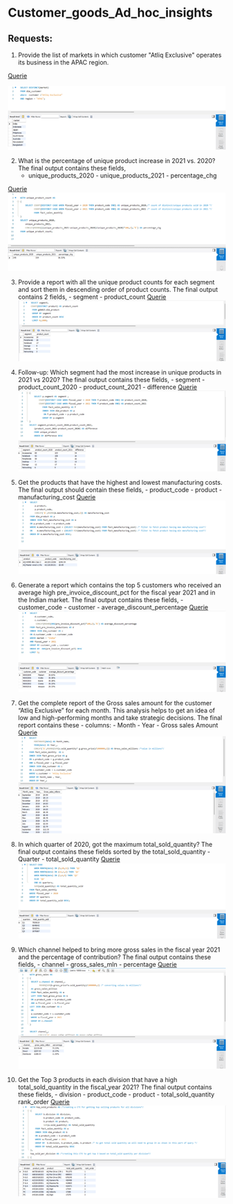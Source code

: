 # Customer_goods_Ad_hoc_insights
## Requests:
1. Provide the list of markets in which customer "Atliq Exclusive" operates its
business in the APAC region.

[Querie](https://github.com/farizalik/Customer_goods_Ad_hoc_insights/blob/main/queries/Req_1.sql)

![Diagram](https://github.com/farizalik/Customer_goods_Ad_hoc_insights/blob/main/Queries_SS/Req_1.png)

2. What is the percentage of unique product increase in 2021 vs. 2020? The final output contains these fields,
   - unique_products_2020
            - unique_products_2021
            - percentage_chg

[Querie](https://github.com/farizalik/Customer_goods_Ad_hoc_insights/blob/main/queries/Req_2.sql)
![Diagram](https://github.com/farizalik/Customer_goods_Ad_hoc_insights/blob/main/Queries_SS/Req_2.png)

3. Provide a report with all the unique product counts for each segment and
sort them in descending order of product counts. The final output contains 2 fields,
            - segment
            - product_count
[Querie](https://github.com/farizalik/Customer_goods_Ad_hoc_insights/blob/main/queries/Req_3.sql)
![Diagram](https://github.com/farizalik/Customer_goods_Ad_hoc_insights/blob/main/Queries_SS/Req_3.png)


4. Follow-up: Which segment had the most increase in unique products in 2021 vs 2020? The final output contains these fields,
            - segment
            - product_count_2020
            - product_count_2021
            - difference
 [Querie](https://github.com/farizalik/Customer_goods_Ad_hoc_insights/blob/main/queries/Req_4.sql)
 ![Diagram](https://github.com/farizalik/Customer_goods_Ad_hoc_insights/blob/main/Queries_SS/Req_4.png)


5. Get the products that have the highest and lowest manufacturing costs. The final output should contain these fields,
            - product_code
            - product
            - manufacturing_cost
[Querie](https://github.com/farizalik/Customer_goods_Ad_hoc_insights/blob/main/queries/Req_5.sql)
![Diagram](https://github.com/farizalik/Customer_goods_Ad_hoc_insights/blob/main/Queries_SS/Req_5.png)


6. Generate a report which contains the top 5 customers who received an average high pre_invoice_discount_pct for the fiscal year 2021 and in the Indian market. The final output contains these fields,
            - customer_code
            - customer
            - average_discount_percentage
[Querie](https://github.com/farizalik/Customer_goods_Ad_hoc_insights/blob/main/queries/Req_6.sql)
![Diagram](https://github.com/farizalik/Customer_goods_Ad_hoc_insights/blob/main/Queries_SS/Req_6.png)

7. Get the complete report of the Gross sales amount for the customer “Atliq Exclusive” for each month. This analysis helps to get an idea of low and high-performing months and take strategic decisions. The final report contains these 
            - columns:
            - Month
            - Year
            - Gross sales Amount
[Querie](https://github.com/farizalik/Customer_goods_Ad_hoc_insights/blob/main/queries/Req_7.sql)
![Diagram](https://github.com/farizalik/Customer_goods_Ad_hoc_insights/blob/main/Queries_SS/Req_7.png)

8. In which quarter of 2020, got the maximum total_sold_quantity? The final output contains these fields sorted by the  total_sold_quantity
            - Quarter
            - total_sold_quantity
[Querie](https://github.com/farizalik/Customer_goods_Ad_hoc_insights/blob/main/queries/Req_8.sql)
![Diagram](https://github.com/farizalik/Customer_goods_Ad_hoc_insights/blob/main/Queries_SS/Req_8.png)

9. Which channel helped to bring more gross sales in the fiscal year 2021 and the percentage of contribution? The final output contains these fields,
            - channel
            - gross_sales_mln
            - percentage
[Querie](https://github.com/farizalik/Customer_goods_Ad_hoc_insights/blob/main/queries/Req_9.sql)
![Diagram](https://github.com/farizalik/Customer_goods_Ad_hoc_insights/blob/main/Queries_SS/Req_9.png)

10. Get the Top 3 products in each division that have a high total_sold_quantity in the fiscal_year 2021? The final output contains these fields,
            - division
            - product_code
            - product
            - total_sold_quantity
            rank_order
[Querie](https://github.com/farizalik/Customer_goods_Ad_hoc_insights/blob/main/queries/Req_10.sql)
![Diagram](https://github.com/farizalik/Customer_goods_Ad_hoc_insights/blob/main/Queries_SS/Req_10.png)

